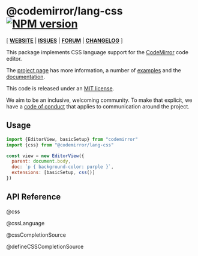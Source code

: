 <!-- NOTE: README.md is generated from src/README.md -->

# @codemirror/lang-css [![NPM version](https://img.shields.io/npm/v/@codemirror/lang-css.svg)](https://www.npmjs.org/package/@codemirror/lang-css)

[ [**WEBSITE**](https://codemirror.net/) | [**ISSUES**](https://github.com/codemirror/dev/issues) | [**FORUM**](https://discuss.codemirror.net/c/next/) | [**CHANGELOG**](https://github.com/codemirror/lang-css/blob/main/CHANGELOG.md) ]

This package implements CSS language support for the
[CodeMirror](https://codemirror.net/) code editor.

The [project page](https://codemirror.net/) has more information, a
number of [examples](https://codemirror.net/examples/) and the
[documentation](https://codemirror.net/docs/).

This code is released under an
[MIT license](https://github.com/codemirror/lang-css/tree/main/LICENSE).

We aim to be an inclusive, welcoming community. To make that explicit,
we have a [code of
conduct](http://contributor-covenant.org/version/1/1/0/) that applies
to communication around the project.

## Usage

```javascript
import {EditorView, basicSetup} from "codemirror"
import {css} from "@codemirror/lang-css"

const view = new EditorView({
  parent: document.body,
  doc: `p { background-color: purple }`,
  extensions: [basicSetup, css()]
})
```

## API Reference

@css

@cssLanguage

@cssCompletionSource

@defineCSSCompletionSource

